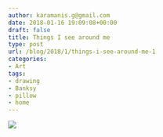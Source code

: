 ```yaml
---
author: karamanis.g@gmail.com
date: 2018-01-16 19:09:08+00:00
draft: false
title: Things I see around me
type: post
url: /blog/2018/1/things-i-see-around-me-1
categories:
- Art
tags:
- drawing
- Banksy
- pillow
- home
---
```


![](/images/2018-01-16-20181things-i-see-around-me-1/IMG_0098.JPG)

